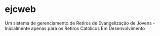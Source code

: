 # ejcweb
Um sistema de gerenciamento de Retiros de Evangelização de Jovens -Inicialmente apenas para os Retiros Católicos
Em Desenvolvimento
